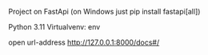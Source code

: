 Project on FastApi (on Windows just pip install fastapi[all])

Python 3.11
Virtualvenv: env

open url-address http://127.0.0.1:8000/docs#/
